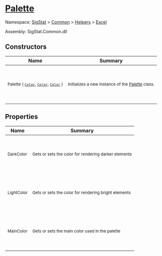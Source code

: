 # [Palette](./Palette.md)

Namespace: [SigStat]() > [Common](./../../README.md) > [Helpers](./../README.md) > [Excel](./README.md)

Assembly: SigStat.Common.dll


## Constructors

| Name | Summary | 
| --- | --- | 
| <p>&nbsp;</p><sub>Palette ( [`Color`](https://docs.microsoft.com/en-us/dotnet/api/System.Drawing.Color), [`Color`](https://docs.microsoft.com/en-us/dotnet/api/System.Drawing.Color), [`Color`](https://docs.microsoft.com/en-us/dotnet/api/System.Drawing.Color) )</sub><p>&nbsp;</p>| <p>&nbsp;</p><sub>Initializes a new instance of the [Palette](https://github.com/hargitomi97/sigstat/blob/master/docs/md/SigStat/Common/Helpers/Excel/Palette.md) class.</sub><p>&nbsp;</p>| <br>


## Properties

| Name | Summary | 
| --- | --- | 
| <p>&nbsp;</p><sub>DarkColor</sub><p>&nbsp;</p>| <p>&nbsp;</p><sub>Gets or sets the color for rendering darker elements</sub><p>&nbsp;</p>| <br>
| <p>&nbsp;</p><sub>LightColor</sub><p>&nbsp;</p>| <p>&nbsp;</p><sub>Gets or sets the color for rendering bright elements</sub><p>&nbsp;</p>| <br>
| <p>&nbsp;</p><sub>MainColor</sub><p>&nbsp;</p>| <p>&nbsp;</p><sub>Gets or sets the main color used in the palette</sub><p>&nbsp;</p>| <br>


